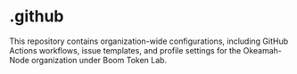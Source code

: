 # .github
This repository contains organization-wide configurations, including GitHub Actions workflows, issue templates, and profile settings for the Okeamah-Node organization under Boom Token Lab.
